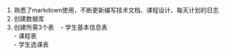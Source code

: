   1. 熟悉了markdown使用，不断更新编写技术文档、课程设计、每天计划的日志
  2. 创建数据库
  3. 创建所需3个表
    - 学生基本信息表  
    - 课程表  
    - 学生选课表
